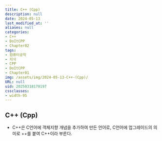 ```yaml
---
title: C++ (Cpp)
description: null
date: 2024-05-13
last_modified_at: ''
aliases: null
categories:
- C++
- DoItCPP
- Chapter02
tags:
- 컴퓨터공학
- 지식
- CPP
- DoItCPP
- Chapter01
img: /assets/img/2024-05-13-C++-(Cpp)/
URL: null
uid: 20250318170197
cssclasses:
- width-95
---
```


## C++ (Cpp)
- C++은 C언어에 객체지향 개념을 추가하여 만든 언어로, C언어에 업그레이드의 의미로 ++를 붙여 C++이라 부른다.

